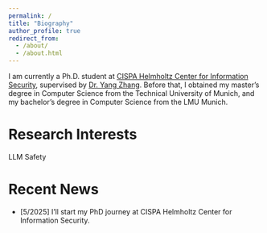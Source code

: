 ```yaml
---
permalink: /
title: "Biography"
author_profile: true
redirect_from: 
  - /about/
  - /about.html
---
```


I am currently a Ph.D. student at [CISPA Helmholtz Center for Information Security](https://cispa.de), supervised by [Dr. Yang Zhang](https://yangzhangalmo.github.io/). Before that, I obtained my master’s degree in Computer Science from the Technical University of Munich, and my bachelor’s degree in Computer Science from the LMU Munich.

Research Interests
======
LLM Safety

Recent News
======
 - [5/2025] I’ll start my PhD journey at CISPA Helmholtz Center for Information Security.


